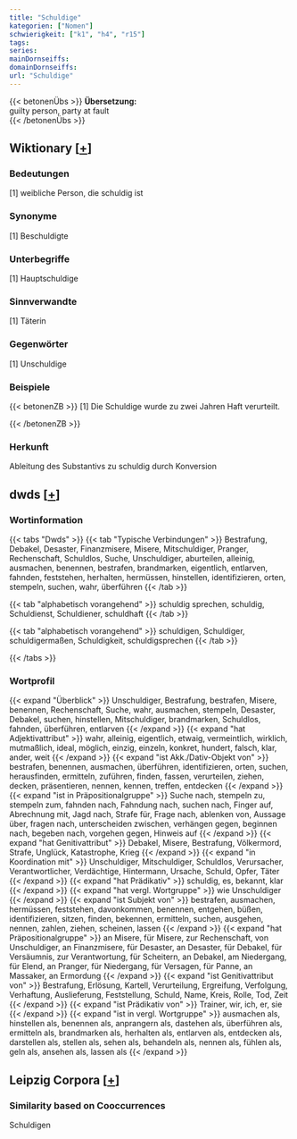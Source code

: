 ```yaml
---
title: "Schuldige"
kategorien: ["Nomen"]
schwierigkeit: ["k1", "h4", "r15"]
tags:
series:
mainDornseiffs:
domainDornseiffs:
url: "Schuldige"
---
```


{{< betonenÜbs >}}
**Übersetzung:**  
guilty person, party  at fault  
{{< /betonenÜbs >}}

## Wiktionary [[+](https://de.wiktionary.org/wiki/Schuldige)]

### Bedeutungen
[1] weibliche Person, die schuldig ist  

### Synonyme
[1] Beschuldigte  

### Unterbegriffe
[1] Hauptschuldige  

### Sinnverwandte
[1] Täterin  

### Gegenwörter
[1] Unschuldige  

### Beispiele
{{< betonenZB >}}
[1] Die Schuldige wurde zu zwei Jahren Haft verurteilt.  

{{< /betonenZB >}}
### Herkunft
Ableitung des Substantivs zu schuldig durch Konversion  



## dwds [[+](https://www.dwds.de/wb/Schuldige)]

### Wortinformation
{{< tabs "Dwds" >}}
{{< tab "Typische Verbindungen" >}}
Bestrafung, Debakel, Desaster, Finanzmisere, Misere, Mitschuldiger, Pranger, Rechenschaft, Schuldlos, Suche, Unschuldiger, aburteilen, alleinig, ausmachen, benennen, bestrafen, brandmarken, eigentlich, entlarven, fahnden, feststehen, herhalten, hermüssen, hinstellen, identifizieren, orten, stempeln, suchen, wahr, überführen
{{< /tab >}}

{{< tab "alphabetisch vorangehend" >}}
schuldig sprechen, schuldig, Schuldienst, Schuldiener, schuldhaft
{{< /tab >}}

{{< tab "alphabetisch vorangehend" >}}
schuldigen, Schuldiger, schuldigermaßen, Schuldigkeit, schuldigsprechen
{{< /tab >}}

{{< /tabs >}}

### Wortprofil
{{< expand "Überblick" >}} Unschuldiger, Bestrafung, bestrafen, Misere, benennen, Rechenschaft, Suche, wahr, ausmachen, stempeln, Desaster, Debakel, suchen, hinstellen, Mitschuldiger, brandmarken, Schuldlos, fahnden, überführen, entlarven {{< /expand >}}
{{< expand "hat Adjektivattribut" >}} wahr, alleinig, eigentlich, etwaig, vermeintlich, wirklich, mutmaßlich, ideal, möglich, einzig, einzeln, konkret, hundert, falsch, klar, ander, weit {{< /expand >}}
{{< expand "ist Akk./Dativ-Objekt von" >}} bestrafen, benennen, ausmachen, überführen, identifizieren, orten, suchen, herausfinden, ermitteln, zuführen, finden, fassen, verurteilen, ziehen, decken, präsentieren, nennen, kennen, treffen, entdecken {{< /expand >}}
{{< expand "ist in Präpositionalgruppe" >}} Suche nach, stempeln zu, stempeln zum, fahnden nach, Fahndung nach, suchen nach, Finger auf, Abrechnung mit, Jagd nach, Strafe für, Frage nach, ablenken von, Aussage über, fragen nach, unterscheiden zwischen, verhängen gegen, beginnen nach, begeben nach, vorgehen gegen, Hinweis auf {{< /expand >}}
{{< expand "hat Genitivattribut" >}} Debakel, Misere, Bestrafung, Völkermord, Strafe, Unglück, Katastrophe, Krieg {{< /expand >}}
{{< expand "in Koordination mit" >}} Unschuldiger, Mitschuldiger, Schuldlos, Verursacher, Verantwortlicher, Verdächtige, Hintermann, Ursache, Schuld, Opfer, Täter {{< /expand >}}
{{< expand "hat Prädikativ" >}} schuldig, es, bekannt, klar {{< /expand >}}
{{< expand "hat vergl. Wortgruppe" >}} wie Unschuldiger {{< /expand >}}
{{< expand "ist Subjekt von" >}} bestrafen, ausmachen, hermüssen, feststehen, davonkommen, benennen, entgehen, büßen, identifizieren, sitzen, finden, bekennen, ermitteln, suchen, ausgehen, nennen, zahlen, ziehen, scheinen, lassen {{< /expand >}}
{{< expand "hat Präpositionalgruppe" >}} an Misere, für Misere, zur Rechenschaft, von Unschuldiger, an Finanzmisere, für Desaster, an Desaster, für Debakel, für Versäumnis, zur Verantwortung, für Scheitern, an Debakel, am Niedergang, für Elend, an Pranger, für Niedergang, für Versagen, für Panne, an Massaker, an Ermordung {{< /expand >}}
{{< expand "ist Genitivattribut von" >}} Bestrafung, Erlösung, Kartell, Verurteilung, Ergreifung, Verfolgung, Verhaftung, Auslieferung, Feststellung, Schuld, Name, Kreis, Rolle, Tod, Zeit {{< /expand >}}
{{< expand "ist Prädikativ von" >}} Trainer, wir, ich, er, sie {{< /expand >}}
{{< expand "ist in vergl. Wortgruppe" >}} ausmachen als, hinstellen als, benennen als, anprangern als, dastehen als, überführen als, ermitteln als, brandmarken als, herhalten als, entlarven als, entdecken als, darstellen als, stellen als, sehen als, behandeln als, nennen als, fühlen als, geln als, ansehen als, lassen als {{< /expand >}}

## Leipzig Corpora [[+](https://corpora.uni-leipzig.de/en/res?word=Schuldige&corpusId=deu_newscrawl-public_2018)]


### Similarity based on Cooccurrences
Schuldigen

